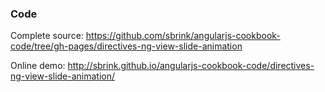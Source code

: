 ### Code

Complete source:
<https://github.com/sbrink/angularjs-cookbook-code/tree/gh-pages/directives-ng-view-slide-animation>

Online demo:
<http://sbrink.github.io/angularjs-cookbook-code/directives-ng-view-slide-animation/>
